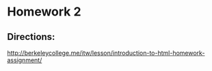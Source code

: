 # Homework 2

## Directions:
http://berkeleycollege.me/itw/lesson/introduction-to-html-homework-assignment/

